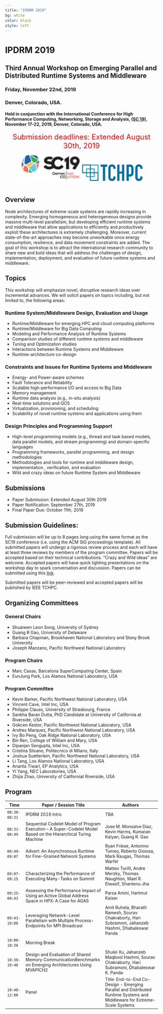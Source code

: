 ```yaml
---
title: "IPDRM 2019"
bg: white
color: black
style: left
---
```


# IPDRM 2019

<div style="text-align:center;">
  <span class="fa-stack subtlecircle" style="font-size:64px; background:rgba(0,128,0,0.1)">
    <i class="fa fa-circle fa-stack-2x text-white"></i>
    <i class="fa fa-server fa-stack-1x text-green"></i>
  </span>
</div>

## Third Annual Workshop on Emerging Parallel and Distributed Runtime Systems and Middleware

### Friday, November 22nd, 2019
### Denver, Colorado, USA.

#### Held in conjunction with the International Conference for High Performance Computing, Networking, Storage and Analysis, ([SC 19](https://sc19.supercomputing.org/)), November 17-22, 2019, Denver, Colorado, USA.

<div style="text-align:center;">
  <p>
  <font style="color:red;font-size:18pt;font-face:bold;">
  Submission deadlines: Extended August 30th, 2019
  </font>
  </p>
</div>

<div style="text-align:center;">
  <a href="https://sc19.supercomputing.org/" target="_blank"><img width="200" src="img/customLogo.png"/></a>
  <a href="https://tc.computer.org/tchpc/" target="_blank"><img width="200" src="img/tchpc_logo_cmyk.png"/></a>
  <br><br>
</div>



## Overview

Node architectures of extreme-scale systems are rapidly increasing in complexity. Emerging homogeneous and heterogeneous designs provide massive multi-level parallelism, but developing efficient runtime systems and middleware that allow applications to efficiently and productively exploit these architectures is extremely challenging.  Moreover, current state-of-the-art approaches may become unworkable once energy consumption, resilience, and data movement constraints are added. The goal of this workshop is to attract the international research community to share new and bold ideas that will address the challenges of design, implementation, deployment, and evaluation of future runtime systems and middleware.

## Topics

This workshop will emphasize novel, disruptive research ideas over incremental advances. We will solicit papers on topics including, but not limited to, the following areas:

### Runtime System/Middleware Design, Evaluation and Usage
* Runtime/Middleware for emerging HPC and cloud computing platforms
* Runtime/Middleware for Big Data Computing
* Modeling and Performance Analysis of Runtime Systems
* Comparison studies of different runtime systems and middleware
* Tuning and Optimization studies
* Interactions between Runtime Systems and Middleware
* Runtime-architecture co-design

### Constraints and Issues for Runtime Systems and Middleware
* Energy- and Power-aware schemes
* Fault Tolerance and Reliability
* Scalable high-performance I/O and access to Big Data
* Memory management
* Runtime data analysis (e.g., in-situ analysis)
* Real-time solutions and QOS
* Virtualization, provisioning, and scheduling
* Scalability of novel runtime systems and applications using them

### Design Principles and Programming Support
* High-level programming models (e.g., thread and task based models, data parallel models, and stream programming) and domain-specific languages
* Programming frameworks, parallel programming, and design methodologies
* Methodologies and tools for runtime and middleware design, implementation , verification, and evaluation
* Wild and crazy ideas on future Runtime System and Middleware

## Submissions

* Paper Submission: Extended August 30th 2019
* Paper Notification: September 27th, 2019
* Final Paper Due: October 11th, 2019

## Submission Guidelines:

Full submission will be up to 8 pages long using the same format as the SC19 
conference (i.e. using the ACM SIG proceedings template).  All submitted 
papers will undergo a rigorous review process and each will have at least 
three reviews by members of the program committee. Papers will be accepted 
based on their technical contributions. “Crazy and Wild ideas” are welcome. 
Accepted papers will have quick lighting presentations on the workshop day 
to spark conversation and discussion. Papers can be submitted using this [link](https://submissions.supercomputing.org/?page=Submit&id=SC19WorkshopIPDRM2019Submission&site=sc19).

Submitted papers will be peer-reviewed and accepted papers will be published by IEEE TCHPC.

## Organizing Committees

### General Chairs

* Shuaiwen Leon Song, University of Sydney
* Guang R Gao, University of Delaware
* Barbara Chapman, Brookhaven National Laboratory and Stony Brook University
* Joseph Manzano, Pacific Northwest National Laboratory

### Program Chairs

* Marc Casas, Barcelona SuperComputing Center, Spain
* EunJung Park, Los Alamos National Laboratory, USA


### Program Committee

* Kevin Barker, Pacific Northwest National Laboratory, USA
* Vincent Cave, Intel Inc, USA
* Philippe Clauss, University of Strasbourg, France
* Sankha Baran Dutta, PhD Candidate at University of California at Riverside, USA
* Gokcen Kestor, Pacific Northwest National Laboratory, USA
* Andres Marquez, Pacific Northwest National Laboratory, USA
* Ivy Bo Peng, Oak Ridge National Laboratory, USA
* Bin Ren, College of William and Mary, USA
* Dipanjan Sengupta, Intel Inc, USA
* Cristina Silvano, Politecnico di Milano, Italy
* Joshua Suetterlein, Pacific Northwest National Laboratory, USA
* Li Tang, Los Alamos National Laboratory, USA
* Ananta Tiwari, EP Analytics, USA
* Yi Yang, NEC Laboratories, USA
* Zhijia Zhao, University of Californiat Riverside, USA

## Program

|      Time     |    Paper / Session Title    |        Authors         |
|---------------|-----------------------------|------------------------|
| `08:30-08:31` | IPDRM 2019 Intro | TBA |
| `08:31-08:49` | Sequential Codelet Model of Program Execution – A Super-Codelet Model Based on the Hierarchical Turing Machine | Jose M. Monsalve Diaz, Kevin Harms, Kumaran Kalyan, Guang R. Gao |
| `08:49-09:07` | Advert: An Asynchronous Runtime for Fine-Grained Network Systems | Ryan Friese, Antonino Tumeo, Roberto Gioiosa, Mark Raugas, Thomas Warfel |
| `09:07-09:25` | Characterizing the Performance of Executing Many-Tasks on Summit  | Matteo Turilli, Andre Merzky, Thomas Naughton, Wael R. Elwasif, Shantenu Jha |
| `09:25-09:43` | Assessing the Performance Impact of Using an Active Global Address Space in HPX: A Case for AGAS | Parsa Amini, Hartmut Kaiser |
| `09:43-10:00` | Leveraging Network-Level Parallelism with Multiple Process-Endpoints for MPI Broadcast | Amit Ruhela, Bharath Ramesh, Sourav Chakraborty, Hari Subramoni, Jahanzeb Hashmi, Dhabaleswar Panda |
| `10:00-10:30` | Morning Break | |
| `10:30-10:48` | Design and Evaluation of Shared Memory CommunicationBenchmarks on Emerging Architectures Using MVAPICH2 | Shulei Xu, Jahanzeb Maqbool Hashmi, Sourav Chakraborty, Hari Subramoni, Dhabaleswar K. Panda |
| `10:48-12:00` | Panel | Title: End-to-End Co-Design - Emerging Parallel and Distributed Runtime Systems and Middleware for Extreme-Scale Systems |
